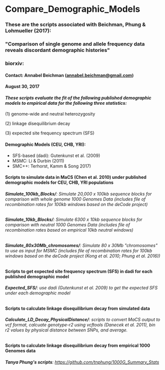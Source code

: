 # Compare\_Demographic_Models
### These are the scripts associated with Beichman, Phung & Lohmueller (2017): 
### "Comparison of single genome and allele frequency data reveals discordant demographic histories"
### biorxiv: 

#### Contact: Annabel Beichman (annabel.beichman@gmail.com)
#### August 30, 2017

#### _These scripts evaluate the fit of the following published demographic models to empirical data for the following three statistics:_

(1) genome-wide and neutral heterozygosity 

(2) linkage disequilibrium decay

(3) expected site frequency spectrum (SFS)

#### Demographic Models (CEU, CHB, YRI): 

* SFS-based (dadi): Gutenkunst et al. (2009)
* MSMC: Li & Durbin (2011) 
* SMC++: Terhorst, Kamm & Song 2017)

#### Scripts to simulate data in MaCS (Chen et al. 2010) under published demographic models for CEU, CHB, YRI populations

###### **Simulate\_100kb_Blocks/**: Simulate 20,000 x 100kb sequence blocks for comparison with whole genome 1000 Genomes Data (includes file of recombination rates for 100kb windows based on the deCode project)

###### **Simulate\_10kb_Blocks/**: Simulate 6300 x 10kb sequence blocks for comparison with neutral 1000 Genomes Data (includes file of recombination rates based on empirical 10kb neutral windows)

###### **Simulate\_80x30Mb_chromosomes/**: Simulate 80 x 30Mb "chromosomes" to use as input for MSMC (includes file of recombination rates for 100kb windows based on the deCode project (Kong et al. 2010; Phung et al. 2016))

#### Scripts to get expected site frequency spectrum (SFS) in dadi for each published demographic model 

###### **Expected\_SFS/**: use dadi (Gutenkunst et al. 2009) to get the expected SFS under each demographic model


#### Scripts to calculate linkage disequilibrium decay from simulated data

###### **Calculate\_LD\_Decay\_PhysicalDistance/**: scripts to convert MaCS output to vcf format, calcuate genotype-r2 using vcftools (Danecek et al. 2011), bin r2 values by physical distance between SNPs, and average. 

#### Scripts to calculate linkage disequilibrium decay from empirical 1000 Genomes data

###### **Tanya Phung's scripts**: https://github.com/tnphung/1000G_Summary_Stats
